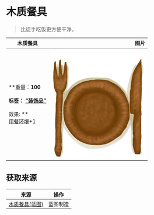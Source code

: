 # 木质餐具  
> 比徒手吃饭更方便干净。  
  
  木质餐具  |   图片   
 ----  |  ----:   
 **重量：**100<br><br>**标签：**	[“装饰品”](tag_Decoration.md)<br><br>** 效果: **<br>[用餐环境](Foodplace.md)+1  |  <img decoding="async" src="Sprite/EatingUtensilsWood.png" href="a.md" style="max-width:300px;max-height:300px;">   
  
## 获取来源  
来源  |  操作  
----  |  ----  
[木质餐具(蓝图)](Bp_EatingUtensilsWooden.md)  |  蓝图制造  


<script>document.title="木质餐具 - 卡牌生存百科 Card Survival Wiki";</script>